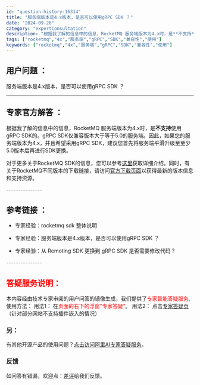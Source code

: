 ```yaml
---
id: "question-history-16314"
title: "服务端版本是4.x版本，是否可以使用gRPC SDK ？"
date: "2024-09-26"
category: "expertConsultation"
description: "根据我了解的信息中的信息，RocketMQ 服务端版本为4.x时，是**不支持**使用gRPC SDK的。gRPC SDK仅兼容版本大于等于5.0的服务端。因此，如果您的服务端版本为4.x，并且希望采用gRPC SDK，建议您首先将服务端平滑升级至至少5.0版本后再进行SDK更换。对于更多关于Roc"
tags: ["rocketmq","4x","服务端","gRPC","SDK","兼容性","使用"]
keywords: ["rocketmq","4x","服务端","gRPC","SDK","兼容性","使用"]
---
```


## 用户问题 ： 
 服务端版本是4.x版本，是否可以使用gRPC SDK ？  

---------------
## 专家官方解答 ：

根据我了解的信息中的信息，RocketMQ 服务端版本为4.x时，是**不支持**使用gRPC SDK的。gRPC SDK仅兼容版本大于等于5.0的服务端。因此，如果您的服务端版本为4.x，并且希望采用gRPC SDK，建议您首先将服务端平滑升级至至少5.0版本后再进行SDK更换。

对于更多关于RocketMQ SDK的信息，您可以参考[这里](https://rocketmq-learning.com/learning/rocketmq-sdk/)获取详细介绍。同时，有关于RocketMQ不同版本的下载链接，请访问[官方下载页面](https://rocketmq.apache.org/zh/download/)以获得最新的版本信息和支持资源。


<font color="#949494">---------------</font> 


## 参考链接 ：

* 专家经验：rocketmq sdk 整体说明 
 
 * 专家经验：服务端版本是4.x版本，是否可以使用gRPC SDK ？ 
 
 * 专家经验：从 Remoting SDK 更换到 gRPC SDK 是否需要修改代码？ 


 <font color="#949494">---------------</font> 
 


## <font color="#FF0000">答疑服务说明：</font> 

本内容经由技术专家审阅的用户问答的镜像生成，我们提供了<font color="#FF0000">专家智能答疑服务</font>,使用方法：
用法1： 在<font color="#FF0000">页面的右下的浮窗”专家答疑“</font>。
用法2： 点击[专家答疑页](https://answer.opensource.alibaba.com/docs/intro)（针对部分网站不支持插件嵌入的情况）
### 另：


有其他开源产品的使用问题？[点击访问阿里AI专家答疑服务](https://answer.opensource.alibaba.com/docs/intro)。
### 反馈
如问答有错漏，欢迎点：[差评](https://ai.nacos.io/user/feedbackByEnhancerGradePOJOID?enhancerGradePOJOId=17191)给我们反馈。
